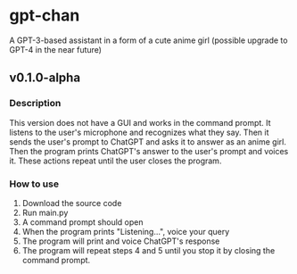 # gpt-chan
A GPT-3-based assistant in a form of a cute anime girl (possible upgrade to GPT-4 in the near future)
## v0.1.0-alpha
### Description
This version does not have a GUI and works in the command prompt. It listens to the user's microphone and recognizes what they say. Then it sends the user's prompt to ChatGPT and asks it to answer as an anime girl. Then the program prints ChatGPT's answer to the user's prompt and voices it. These actions repeat until the user closes the program.
### How to use
1. Download the source code
2. Run main.py
3. A command prompt should open
4. When the program prints "Listening...", voice your query
5. The program will print and voice ChatGPT's response
6. The program will repeat steps 4 and 5 until you stop it by closing the command prompt.
